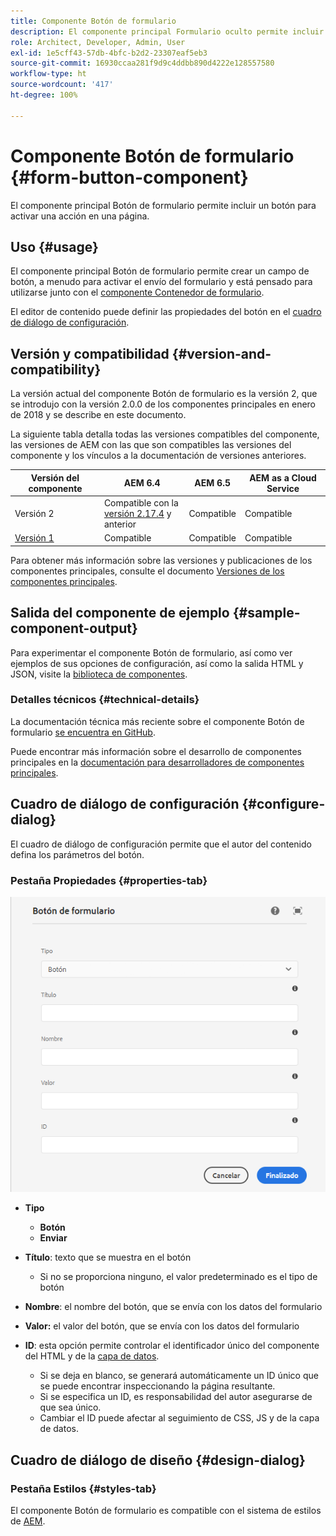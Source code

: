 ```yaml
---
title: Componente Botón de formulario
description: El componente principal Formulario oculto permite incluir un campo oculto en un formulario.
role: Architect, Developer, Admin, User
exl-id: 1e5cff43-57db-4bfc-b2d2-23307eaf5eb3
source-git-commit: 16930ccaa281f9d9c4ddbb890d4222e128557580
workflow-type: ht
source-wordcount: '417'
ht-degree: 100%

---
```


# Componente Botón de formulario {#form-button-component}

El componente principal Botón de formulario permite incluir un botón para activar una acción en una página.

## Uso {#usage}

El componente principal Botón de formulario permite crear un campo de botón, a menudo para activar el envío del formulario y está pensado para utilizarse junto con el [componente Contenedor de formulario](form-container.md).

El editor de contenido puede definir las propiedades del botón en el [cuadro de diálogo de configuración](#configure-dialog).

## Versión y compatibilidad {#version-and-compatibility}

La versión actual del componente Botón de formulario es la versión 2, que se introdujo con la versión 2.0.0 de los componentes principales en enero de 2018 y se describe en este documento.

La siguiente tabla detalla todas las versiones compatibles del componente, las versiones de AEM con las que son compatibles las versiones del componente y los vínculos a la documentación de versiones anteriores.

| Versión del componente | AEM 6.4 | AEM 6.5 | AEM as a Cloud Service |
|--- |--- |--- |---|
| Versión 2 | Compatible  con la <br>[versión 2.17.4](/help/versions.md) y anterior | Compatible | Compatible |
| [Versión 1](/help/components/v1/form-button-v1.md) | Compatible | Compatible | Compatible |

Para obtener más información sobre las versiones y publicaciones de los componentes principales, consulte el documento [Versiones de los componentes principales](/help/versions.md).

## Salida del componente de ejemplo {#sample-component-output}

Para experimentar el componente Botón de formulario, así como ver ejemplos de sus opciones de configuración, así como la salida HTML y JSON, visite la [biblioteca de componentes](https://adobe.com/go/aem_cmp_library_form_button_es).

### Detalles técnicos {#technical-details}

La documentación técnica más reciente sobre el componente Botón de formulario [se encuentra en GitHub](https://adobe.com/go/aem_cmp_tech_form_button_v2_es).

Puede encontrar más información sobre el desarrollo de componentes principales en la [documentación para desarrolladores de componentes principales](/help/developing/overview.md).

## Cuadro de diálogo de configuración {#configure-dialog}

El cuadro de diálogo de configuración permite que el autor del contenido defina los parámetros del botón.

### Pestaña Propiedades {#properties-tab}

![Cuadro de diálogo de edición del componente Botón de formulario](/help/assets/form-button-edit.png)

* **Tipo**

   * **Botón**
   * **Enviar**

* **Título**: texto que se muestra en el botón

   * Si no se proporciona ninguno, el valor predeterminado es el tipo de botón

* **Nombre**: el nombre del botón, que se envía con los datos del formulario
* **Valor:** el valor del botón, que se envía con los datos del formulario

* **ID**: esta opción permite controlar el identificador único del componente del HTML y de la [capa de datos](/help/developing/data-layer/overview.md).
   * Si se deja en blanco, se generará automáticamente un ID único que se puede encontrar inspeccionando la página resultante.
   * Si se especifica un ID, es responsabilidad del autor asegurarse de que sea único.
   * Cambiar el ID puede afectar al seguimiento de CSS, JS y de la capa de datos.

## Cuadro de diálogo de diseño {#design-dialog}

### Pestaña Estilos {#styles-tab}

El componente Botón de formulario es compatible con el sistema de estilos de [AEM](/help/get-started/authoring.md#component-styling).
